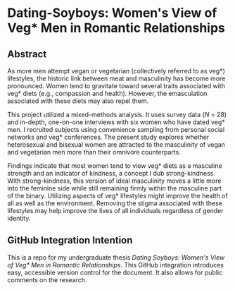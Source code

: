 # Dating-Soyboys: Women's View of Veg* Men in Romantic Relationships

## Abstract

As more men attempt vegan or vegetarian (collectively referred to as
veg*) lifestyles, the historic link between meat and masculinity has
become more pronounced. Women tend to gravitate toward several traits
associated with veg* diets (e.g., compassion and health). However, the
emasculation associated with these diets may also repel them. 

This project utilized a mixed-methods analysis. It uses survey data (_N_
= 28) and in-depth, one-on-one interviews with six women who have dated
veg* men. I recruited subjects using convenience sampling from personal
social networks and veg* conferences. The present study explores whether
heterosexual and bisexual women are attracted to the masculinity of
vegan and vegetarian men more than their omnivore counterparts. 

Findings indicate that most women tend to view veg* diets as a masculine
strength and an indicator of kindness, a concept I dub strong-kindness.
With strong-kindness, this version of ideal masculinity moves a little
more into the feminine side while still remaining firmly within the
masculine part of the binary. Utilizing aspects of veg* lifestyles might
improve the health of all as well as the environment. Removing the
stigma associated with these lifestyles may help improve the lives of
all individuals regardless of gender identity.

## GitHub Integration Intention

This is a repo for my undergraduate thesis _Dating Soyboys: Women's View of Veg* Men in Romantic Relationships_. This GitHub integration introduces easy, accessible version control for the document. It also allows for public comments on the research.
